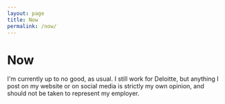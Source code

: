 ```yaml
---
layout: page
title: Now
permalink: /now/
---
```

# Now

I'm currently up to no good, as usual. I still work for Deloitte, but anything I post on my website or on social media is strictly my own opinion, and should not be taken to represent my employer.